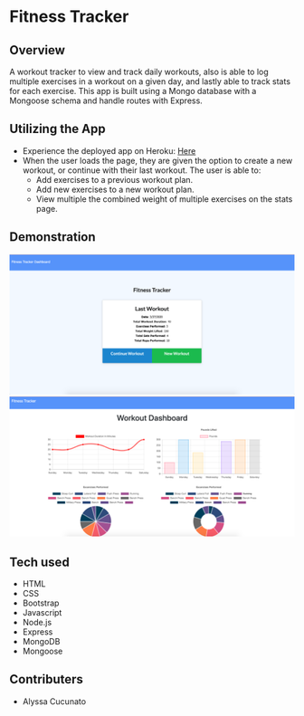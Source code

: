 # Fitness Tracker

## Overview

A workout tracker to view and track daily workouts, also is able to log multiple exercises in a workout on a given day, and lastly able to track stats for each exercise. This app is built using a Mongo database with a Mongoose schema and handle routes with Express.

## Utilizing the App

- Experience the deployed app on Heroku: [Here](https://acucunato-fitness-tracker.herokuapp.com/ "Here")
- When the user loads the page, they are given the option to create a new workout, or continue with their last workout. The user is able to:
  - Add exercises to a previous workout plan.
  - Add new exercises to a new workout plan.
  - View multiple the combined weight of multiple exercises on the stats page.

## Demonstration

![homepage](public/img/homepage.png "homepage")
![stats](public/img/stats.png "stats")

## Tech used

- HTML
- CSS
- Bootstrap
- Javascript
- Node.js
- Express
- MongoDB
- Mongoose

## Contributers

- Alyssa Cucunato
